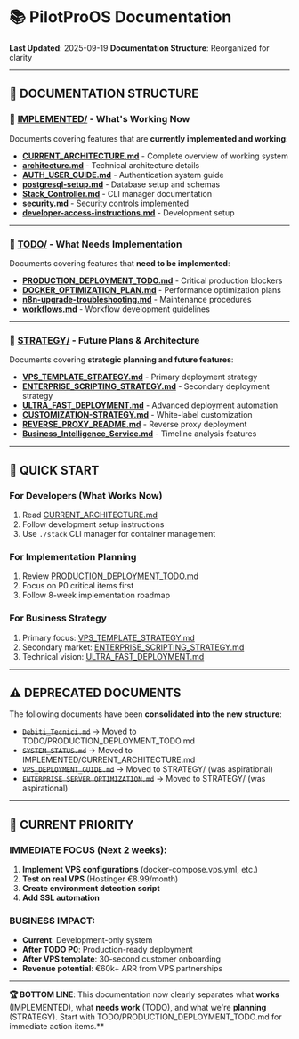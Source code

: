 # 📚 PilotProOS Documentation

**Last Updated**: 2025-09-19
**Documentation Structure**: Reorganized for clarity

---

## 📂 **DOCUMENTATION STRUCTURE**

### 📁 **[IMPLEMENTED/](./IMPLEMENTED/)** - What's Working Now
Documents covering features that are **currently implemented and working**:

- **[CURRENT_ARCHITECTURE.md](./IMPLEMENTED/CURRENT_ARCHITECTURE.md)** - Complete overview of working system
- **[architecture.md](./IMPLEMENTED/architecture.md)** - Technical architecture details
- **[AUTH_USER_GUIDE.md](./IMPLEMENTED/AUTH_USER_GUIDE.md)** - Authentication system guide
- **[postgresql-setup.md](./IMPLEMENTED/postgresql-setup.md)** - Database setup and schemas
- **[Stack_Controller.md](./IMPLEMENTED/Stack_Controller.md)** - CLI manager documentation
- **[security.md](./IMPLEMENTED/security.md)** - Security controls implemented
- **[developer-access-instructions.md](./IMPLEMENTED/developer-access-instructions.md)** - Development setup

---

### 📁 **[TODO/](./TODO/)** - What Needs Implementation
Documents covering features that **need to be implemented**:

- **[PRODUCTION_DEPLOYMENT_TODO.md](./TODO/PRODUCTION_DEPLOYMENT_TODO.md)** - Critical production blockers
- **[DOCKER_OPTIMIZATION_PLAN.md](./TODO/DOCKER_OPTIMIZATION_PLAN.md)** - Performance optimization plans
- **[n8n-upgrade-troubleshooting.md](./TODO/n8n-upgrade-troubleshooting.md)** - Maintenance procedures
- **[workflows.md](./TODO/workflows.md)** - Workflow development guidelines

---

### 📁 **[STRATEGY/](./STRATEGY/)** - Future Plans & Architecture
Documents covering **strategic planning and future features**:

- **[VPS_TEMPLATE_STRATEGY.md](./STRATEGY/VPS_TEMPLATE_STRATEGY.md)** - Primary deployment strategy
- **[ENTERPRISE_SCRIPTING_STRATEGY.md](./STRATEGY/ENTERPRISE_SCRIPTING_STRATEGY.md)** - Secondary deployment strategy
- **[ULTRA_FAST_DEPLOYMENT.md](./STRATEGY/ULTRA_FAST_DEPLOYMENT.md)** - Advanced deployment automation
- **[CUSTOMIZATION-STRATEGY.md](./STRATEGY/CUSTOMIZATION-STRATEGY.md)** - White-label customization
- **[REVERSE_PROXY_README.md](./STRATEGY/REVERSE_PROXY_README.md)** - Reverse proxy deployment
- **[Business_Intelligence_Service.md](./STRATEGY/Business_Intelligence_Service.md)** - Timeline analysis features

---

## 🎯 **QUICK START**

### **For Developers (What Works Now)**
1. Read [CURRENT_ARCHITECTURE.md](./IMPLEMENTED/CURRENT_ARCHITECTURE.md)
2. Follow development setup instructions
3. Use `./stack` CLI manager for container management

### **For Implementation Planning**
1. Review [PRODUCTION_DEPLOYMENT_TODO.md](./TODO/PRODUCTION_DEPLOYMENT_TODO.md)
2. Focus on P0 critical items first
3. Follow 8-week implementation roadmap

### **For Business Strategy**
1. Primary focus: [VPS_TEMPLATE_STRATEGY.md](./STRATEGY/VPS_TEMPLATE_STRATEGY.md)
2. Secondary market: [ENTERPRISE_SCRIPTING_STRATEGY.md](./STRATEGY/ENTERPRISE_SCRIPTING_STRATEGY.md)
3. Technical vision: [ULTRA_FAST_DEPLOYMENT.md](./STRATEGY/ULTRA_FAST_DEPLOYMENT.md)

---

## ⚠️ **DEPRECATED DOCUMENTS**

The following documents have been **consolidated into the new structure**:

- ~~`Debiti_Tecnici.md`~~ → Moved to TODO/PRODUCTION_DEPLOYMENT_TODO.md
- ~~`SYSTEM_STATUS.md`~~ → Moved to IMPLEMENTED/CURRENT_ARCHITECTURE.md
- ~~`VPS_DEPLOYMENT_GUIDE.md`~~ → Moved to STRATEGY/ (was aspirational)
- ~~`ENTERPRISE_SERVER_OPTIMIZATION.md`~~ → Moved to STRATEGY/ (was aspirational)

---

## 🔄 **CURRENT PRIORITY**

### **IMMEDIATE FOCUS** (Next 2 weeks):
1. **Implement VPS configurations** (docker-compose.vps.yml, etc.)
2. **Test on real VPS** (Hostinger €8.99/month)
3. **Create environment detection script**
4. **Add SSL automation**

### **BUSINESS IMPACT**:
- **Current**: Development-only system
- **After TODO P0**: Production-ready deployment
- **After VPS template**: 30-second customer onboarding
- **Revenue potential**: €60k+ ARR from VPS partnerships

---

**🏆 BOTTOM LINE**: This documentation now clearly separates what **works** (IMPLEMENTED), what **needs work** (TODO), and what we're **planning** (STRATEGY). Start with TODO/PRODUCTION_DEPLOYMENT_TODO.md for immediate action items.**